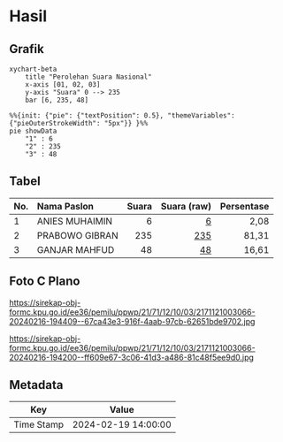 # Hasil

## Grafik

```mermaid
xychart-beta
    title "Perolehan Suara Nasional"
    x-axis [01, 02, 03]
    y-axis "Suara" 0 --> 235
    bar [6, 235, 48]
```

```mermaid
%%{init: {"pie": {"textPosition": 0.5}, "themeVariables": {"pieOuterStrokeWidth": "5px"}} }%%
pie showData
    "1" : 6
    "2" : 235
    "3" : 48
```

## Tabel

| No. | Nama Paslon    | Suara | Suara (raw) | Persentase |
|:--- |:-------------- | -----:| -----------:| ----------:|
| 1   | ANIES MUHAIMIN | 6     | [6][p-1]    | 2,08       |
| 2   | PRABOWO GIBRAN | 235   | [235][p-2]  | 81,31      |
| 3   | GANJAR MAHFUD  | 48    | [48][p-3]   | 16,61      |


[p-1]: https://github.com/gigit-pemilu/pemilu-2024/blob/main/pilpres/hitung-suara/sub/21-kepulauan-riau/sub/71-kota-batam/sub/12-batu-aji/sub/1003-kibing/sub/066-tps/sub/paslon-1.txt
[p-2]: https://github.com/gigit-pemilu/pemilu-2024/blob/main/pilpres/hitung-suara/sub/21-kepulauan-riau/sub/71-kota-batam/sub/12-batu-aji/sub/1003-kibing/sub/066-tps/sub/paslon-2.txt
[p-3]: https://github.com/gigit-pemilu/pemilu-2024/blob/main/pilpres/hitung-suara/sub/21-kepulauan-riau/sub/71-kota-batam/sub/12-batu-aji/sub/1003-kibing/sub/066-tps/sub/paslon-3.txt

## Foto C Plano

https://sirekap-obj-formc.kpu.go.id/ee36/pemilu/ppwp/21/71/12/10/03/2171121003066-20240216-194409--67ca43e3-916f-4aab-97cb-62651bde9702.jpg

https://sirekap-obj-formc.kpu.go.id/ee36/pemilu/ppwp/21/71/12/10/03/2171121003066-20240216-194200--ff609e67-3c06-41d3-a486-81c48f5ee9d0.jpg


## Metadata

| Key        | Value               |
| ---------- | ------------------- |
| Time Stamp | 2024-02-19 14:00:00 |




